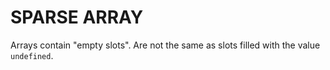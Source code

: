 # SPARSE ARRAY

Arrays contain "empty slots". Are not the same as slots filled with the value `undefined`.
